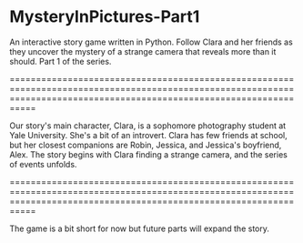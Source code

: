 # MysteryInPictures-Part1
An interactive story game written in Python. Follow Clara and her friends as they uncover the mystery of a strange camera that reveals more than it should. Part 1 of the series.

=======================================================================================================================================================================

Our story's main character, Clara, is a sophomore photography student at Yale University. She's a bit of an introvert. Clara has few friends at school, but her closest companions are Robin, Jessica, and Jessica's boyfriend, Alex. The story begins with Clara finding a strange camera, and the series of events unfolds.

=======================================================================================================================================================================

The game is a bit short for now but future parts will expand the story.
